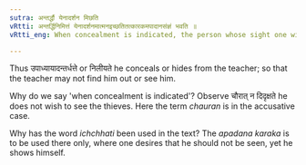 ```yaml
---
sutra: अन्तर्द्धौ येनादर्शन मिछति
vRtti: अन्तर्द्धिनिमित्तं येनादर्शनमात्मनइच्छतितत्कारकमपादानसंज्ञं भवति ॥
vRtti_eng: When concealment is indicated, the person whose sight one wishes to avoid, is called _Apadana_ _karaka_.

---
```

Thus उपाध्यायादन्तर्धत्ते or निलीयते he conceals or hides from the teacher; so that the teacher may not find him out or see him.

Why do we say 'when concealment is indicated'? Observe चौरात् न दिदृक्षते he does not wish to see the thieves. Here the term _chauran_ is in the accusative case.

Why has the word _ichchhati_ been used in the text? The _apadana_ _karaka_ is to be used there only, where one desires that he should not be seen, yet he shows himself.